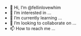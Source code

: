 - 👋 Hi, I’m @fellinlovewhim
- 👀 I’m interested in ...
- 🌱 I’m currently learning ...
- 💞️ I’m looking to collaborate on ...
- 📫 How to reach me ...

<!---
fellinlovewhim/fellinlovewhim is a ✨ special ✨ repository because its `README.md` (this file) appears on your GitHub profile.
You can click the Preview link to take a look at your changes.
--->

